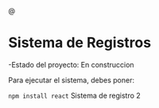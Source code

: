 @<h1> Sistema de Registros</h1>

-Estado del proyecto: En construccion

Para ejecutar el sistema, debes poner:

`npm install react`
Sistema de registro 2
